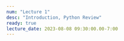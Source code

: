 ```yaml
---
num: "Lecture 1"
desc: "Introduction, Python Review"
ready: true
lecture_date: 2023-08-08 09:30:00.00-7:00
---
```


